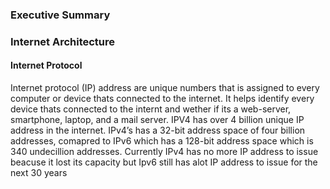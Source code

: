 ### Executive Summary

### Internet Architecture
#### Internet Protocol
Internet protocol (IP) address are unique numbers that is assigned to every computer or device thats connected to the internet. It helps identify every device thats connected to the internt and wether if its a web-server, smartphone, laptop, and a mail server. IPV4 has over 4 billion unique IP address in the internet. IPv4’s has a 32-bit address space of four billion addresses, comapred to IPv6 which  has a 128-bit address space which is 340 undecillion addresses. Currently IPv4 has no more IP address to issue beacuse it lost its capacity but Ipv6 still has alot IP address to issue for the next 30 years
